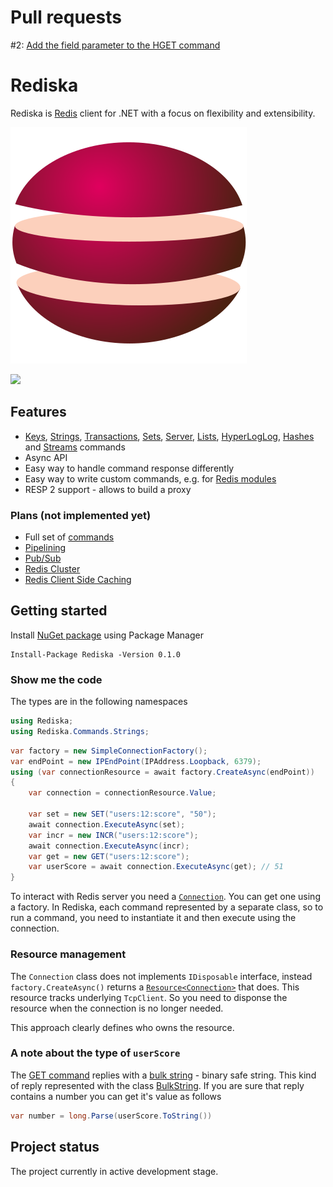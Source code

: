 # Pull requests

#2: [Add the field parameter to the HGET command](https://github.com/pepelev/Rediska/pull/2)

# Rediska

Rediska is [Redis](https://redis.io/) client for .NET with a focus on flexibility and extensibility.

![Rediska](logo.svg)

![](https://github.com/pepelev/Rediska/workflows/.NET%20Core%20build%20and%20test/badge.svg)

## Features

- [Keys](https://redis.io/commands#generic), [Strings](https://redis.io/commands#string), [Transactions](https://redis.io/commands#transactions), [Sets](https://redis.io/commands#set), [Server](https://redis.io/commands#server), [Lists](https://redis.io/commands#list), [HyperLogLog](https://redis.io/commands#hyperloglog), [Hashes](https://redis.io/commands#hash) and [Streams](https://redis.io/commands#stream) commands
- Async API
- Easy way to handle command response differently
- Easy way to write custom commands, e.g. for [Redis modules](https://redis.io/modules)
- RESP 2 support - allows to build a proxy

### Plans (not implemented yet)

- Full set of [commands](https://redis.io/commands)
- [Pipelining](https://redis.io/topics/pipelining)
- [Pub/Sub](https://redis.io/topics/pubsub) 
- [Redis Cluster](https://redis.io/topics/cluster-tutorial)
- [Redis Client Side Caching](https://redis.io/topics/client-side-caching)

## Getting started

Install [NuGet package](https://www.nuget.org/packages/Rediska/) using Package Manager

```
Install-Package Rediska -Version 0.1.0
```

### Show me the code

The types are in the following namespaces
```csharp
using Rediska;
using Rediska.Commands.Strings;
```

```csharp
var factory = new SimpleConnectionFactory();
var endPoint = new IPEndPoint(IPAddress.Loopback, 6379);
using (var connectionResource = await factory.CreateAsync(endPoint))
{
    var connection = connectionResource.Value;

    var set = new SET("users:12:score", "50");
    await connection.ExecuteAsync(set);
    var incr = new INCR("users:12:score");
    await connection.ExecuteAsync(incr);
    var get = new GET("users:12:score");
    var userScore = await connection.ExecuteAsync(get); // 51
}
```

To interact with Redis server you need a [`Connection`](/Rediska/Connection.cs).
You can get one using a factory. In Rediska, each command represented by a separate
class, so to run a command, you need to instantiate it and then
execute using the connection.

### Resource management

The `Connection` class does not implements `IDisposable` interface, instead
`factory.CreateAsync()` returns a [`Resource<Connection>`](/Rediska/Utils/Resource.cs)
that does. This resource tracks underlying `TcpClient`. So you need to disponse the
resource when the connection is no longer needed.

This approach clearly defines who owns the resource.

### A note about the type of `userScore`

The [GET command](https://redis.io/commands/get) replies with a
[bulk string](https://redis.io/topics/data-types#strings) - binary safe string.
This kind of reply represented with the class
[BulkString](/Rediska/Protocol/BulkString.cs). If you are sure that reply contains
a number you can get it's value as follows
```csharp
var number = long.Parse(userScore.ToString())
```

## Project status

The project currently in active development stage.
